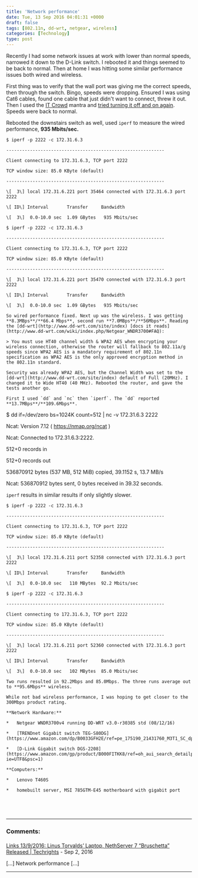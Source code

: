 ```yaml
---
title: 'Network performance'
date: Tue, 13 Sep 2016 04:01:31 +0000
draft: false
tags: [802.11n, dd-wrt, netgear, wireless]
categories: [Technology]
type: post
---
```


Recently I had some network issues at work with lower than normal speeds, narrowed it down to the D-Link switch. I rebooted it and things seemed to be back to normal. Then at home I was hitting some similar performance issues both wired and wireless.

First thing was to verify that the wall port was giving me the correct speeds, then through the switch. Bingo, speeds were dropping. Ensured I was using Cat6 cables, found one cable that just didn't want to connect, threw it out. Then I used the [IT Crowd](https://en.wikipedia.org/wiki/The_IT_Crowd) mantra and [tried turning it off and on again](https://www.youtube.com/watch?v=p85xwZ_OLX0). Speeds were back to normal.

Rebooted the downstairs switch as well, used `iperf` to measure the wired performance, **935 Mbits/sec.**

```
$ iperf -p 2222 -c 172.31.6.3

------------------------------------------------------------

Client connecting to 172.31.6.3, TCP port 2222

TCP window size: 85.0 KByte (default)

------------------------------------------------------------

\[  3\] local 172.31.6.221 port 35464 connected with 172.31.6.3 port 2222

\[ ID\] Interval       Transfer     Bandwidth

\[  3\]  0.0-10.0 sec  1.09 GBytes   935 Mbits/sec

$ iperf -p 2222 -c 172.31.6.3

------------------------------------------------------------

Client connecting to 172.31.6.3, TCP port 2222

TCP window size: 85.0 KByte (default)

------------------------------------------------------------

\[  3\] local 172.31.6.221 port 35470 connected with 172.31.6.3 port 2222

\[ ID\] Interval       Transfer     Bandwidth

\[  3\]  0.0-10.0 sec  1.09 GBytes   935 Mbits/sec

So wired performance fixed. Next up was the wireless. I was getting **8.3MBps**/**66.4 Mbps**, second run **7.0MBps**/**56Mbps**. Reading the [dd-wrt](http://www.dd-wrt.com/site/index) [docs it reads](http://www.dd-wrt.com/wiki/index.php/Netgear_WNDR3700#FAQ):

> You must use HT40 channel width & WPA2 AES when encrypting your wireless connection, otherwise the router will fallback to 802.11a/g speeds since WPA2 AES is a mandatory requirement of 802.11n specification as WPA2 AES is the only approved encryption method in the 802.11n standard.

Security was already WPA2 AES, but the Channel Width was set to the [dd-wrt](http://www.dd-wrt.com/site/index) default of Full (20MHz). I changed it to Wide HT40 (40 MHz). Rebooted the router, and gave the tests another go.

First I used `dd` and `nc` then `iperf`. The `dd` reported **13.7MBps**/**109.6Mbps**.

```
$ dd if=/dev/zero bs=1024K count=512 | nc -v 172.31.6.3 2222

Ncat: Version 7.12 ( https://nmap.org/ncat )

Ncat: Connected to 172.31.6.3:2222.

512+0 records in

512+0 records out

536870912 bytes (537 MB, 512 MiB) copied, 39.1152 s, 13.7 MB/s

Ncat: 536870912 bytes sent, 0 bytes received in 39.32 seconds.

`iperf` results in similar results if only slightly slower.

```
$ iperf -p 2222 -c 172.31.6.3

------------------------------------------------------------

Client connecting to 172.31.6.3, TCP port 2222

TCP window size: 85.0 KByte (default)

------------------------------------------------------------

\[  3\] local 172.31.6.211 port 52358 connected with 172.31.6.3 port 2222

\[ ID\] Interval       Transfer     Bandwidth

\[  3\]  0.0-10.0 sec   110 MBytes  92.2 Mbits/sec

$ iperf -p 2222 -c 172.31.6.3

------------------------------------------------------------

Client connecting to 172.31.6.3, TCP port 2222

TCP window size: 85.0 KByte (default)

------------------------------------------------------------

\[  3\] local 172.31.6.211 port 52360 connected with 172.31.6.3 port 2222

\[ ID\] Interval       Transfer     Bandwidth

\[  3\]  0.0-10.0 sec   102 MBytes  85.0 Mbits/sec

Two runs resulted in 92.2Mbps and 85.0Mbps. The three runs average out to **95.6Mbps** wireless.

While not bad wireless performance, I was hoping to get closer to the 300Mbps product rating.

**Network Hardware:**

*   Netgear WNDR3700v4 running DD-WRT v3.0-r30385 std (08/12/16)

*   [TRENDnet Gigabit switch TEG-S80DG](https://www.amazon.com/dp/B0033GFH2E/ref=pe_175190_21431760_M3T1_SC_dp_2)

*   [D-Link Gigabit switch DGS-2208](https://www.amazon.com/gp/product/B000FITKK8/ref=oh_aui_search_detailpage?ie=UTF8&psc=1)

**Computers:**

*   Lenovo T460S

*   homebuilt server, MSI 785GTM-E45 motherboard with gigabit port




```
```
```
---
### Comments:
####
[Links 13/9/2016: ​Linus Torvalds&#8217; Laptop, NethServer 7 “Bruschetta” Released | Techrights](http://techrights.org/2016/09/13/nethserver-7/ "") - <time datetime="2016-09-13 05:49:15">Sep 2, 2016</time>

\[…\] Network performance \[…\]
<hr />
